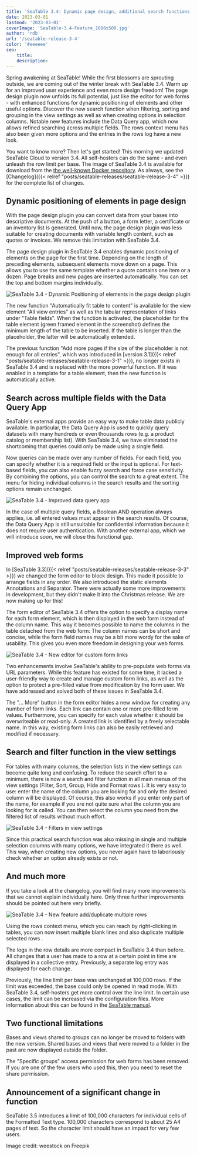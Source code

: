 ```yaml
---
title: 'SeaTable 3.4: Dynamic page design, additional search functions and improved web forms'
date: 2023-03-01
lastmod: '2023-03-01'
coverImage: 'SeaTable-3.4-Feature_1088x500.jpg'
author: 'rdb'
url: '/seatable-release-3-4'
color: '#eeeeee'
seo:
    title:
    description:
---
```


Spring awakening at SeaTable! While the first blossoms are sprouting outside, we are coming out of the winter break with SeaTable 3.4. Warm up for an improved user experience and even more design freedom! The page design plugin now unfolds its full potential, just like the editor for web forms - with enhanced functions for dynamic positioning of elements and other useful options. Discover the new search function when filtering, sorting and grouping in the view settings as well as when creating options in selection columns. Notable new features include the Data Query app, which now allows refined searching across multiple fields. The rows context menu has also been given more options and the entries in the rows log have a new look.

You want to know more? Then let's get started! This morning we updated SeaTable Cloud to version 3.4. All self-hosters can do the same - and even unleash the row limit per base. The image of SeaTable 3.4 is available for download from the [the well-known Docker repository](https://hub.docker.com/r/seatable/seatable-enterprise). As always, see the [Changelog]({{< relref "posts/seatable-releases/seatable-release-3-4" >}}) for the complete list of changes.

## Dynamic positioning of elements in page design

With the page design plugin you can convert data from your bases into descriptive documents. At the push of a button, a form letter, a certificate or an inventory list is generated. Until now, the page design plugin was less suitable for creating documents with variable length content, such as quotes or invoices. We remove this limitation with SeaTable 3.4.

The page design plugin in SeaTable 3.4 enables dynamic positioning of elements on the page for the first time. Depending on the length of preceding elements, subsequent elements move down on a page. This allows you to use the same template whether a quote contains one item or a dozen. Page breaks and new pages are inserted automatically. You can set the top and bottom margins individually.

![SeaTable 3.4 - Dynamic Positioning of elements in the page design plugin](SeaTable-3.4-DynamicPositioningElements.png)

The new function "Automatically fit table to content" is available for the view element "All view entries" as well as the tabular representation of links under "Table fields". When the function is activated, the placeholder for the table element (green framed element in the screenshot) defines the minimum length of the table to be inserted. If the table is longer than the placeholder, the latter will be automatically extended.

The previous function "Add more pages if the size of the placeholder is not enough for all entries", which was introduced in [version 3.1]({{< relref "posts/seatable-releases/seatable-release-3-1" >}}), no longer exists in SeaTable 3.4 and is replaced with the more powerful function. If it was enabled in a template for a table element, then the new function is automatically active.

## Search across multiple fields with the Data Query App

SeaTable's external apps provide an easy way to make table data publicly available. In particular, the Data Query App is used to quickly query datasets with many hundreds or even thousands rows (e.g. a product catalog or membership list). With SeaTable 3.4, we have eliminated the shortcoming that queries could only be made using a single field.

Now queries can be made over any number of fields. For each field, you can specify whether it is a required field or the input is optional. For text-based fields, you can also enable fuzzy search and force case sensitivity. By combining the options, you can control the search to a great extent. The menu for hiding individual columns in the search results and the sorting options remain unchanged.

![SeaTable 3.4 - Improved data query app](SeaTable-3.4-DataQueryApp.png)

In the case of multiple query fields, a Boolean AND operation always applies, i.e. all entered values must appear in the search results. Of course, the Data Query App is still unsuitable for confidential information because it does not require user authentication. With another external app, which we will introduce soon, we will close this functional gap.

## Improved web forms

In [SeaTable 3.3]({{< relref "posts/seatable-releases/seatable-release-3-3" >}}) we changed the form editor to block design. This made it possible to arrange fields in any order. We also introduced the static elements Annotations and Separator. There were actually some more improvements in development, but they didn't make it into the Christmas release. We are now making up for this!

The form editor of SeaTable 3.4 offers the option to specify a display name for each form element, which is then displayed in the web form instead of the column name. This way it becomes possible to name the columns in the table detached from the web form: The column names can be short and concise, while the form field names may be a bit more wordy for the sake of usability. This gives you even more freedom in designing your web forms.

![SeaTable 3.4 - New editor for custom form links](SeaTable-3.4-FormLinkEditor.png)

Two enhancements involve SeaTable's ability to pre-populate web forms via URL parameters. While this feature has existed for some time, it lacked a user-friendly way to create and manage custom form links, as well as the option to protect a pre-filled value from modification by the form user. We have addressed and solved both of these issues in SeaTable 3.4.

The "... More" button in the form editor hides a new window for creating any number of form links. Each link can contain one or more pre-filled form values. Furthermore, you can specify for each value whether it should be overwriteable or read-only. A created link is identified by a freely selectable name. In this way, existing form links can also be easily retrieved and modified if necessary.

## Search and filter function in the view settings

For tables with many columns, the selection lists in the view settings can become quite long and confusing. To reduce the search effort to a minimum, there is now a search and filter function in all main menus of the view settings (Filter, Sort, Group, Hide and Format rows ). It is very easy to use: enter the name of the column you are looking for and only the desired column will be displayed. Of course, this also works if you enter only part of the name, for example if you are not quite sure what the column you are looking for is called. You can then select the column you need from the filtered list of results without much effort.

![SeaTable 3.4 - Filters in view settings](SeaTable-3.4-FilterInViewSettings.png)

Since this practical search function was also missing in single and multiple selection columns with many options, we have integrated it there as well. This way, when creating new options, you never again have to laboriously check whether an option already exists or not.

## And much more

If you take a look at the changelog, you will find many more improvements that we cannot explain individually here. Only three further improvements should be pointed out here very briefly.

![SeaTable 3.4 - New feature add/duplicate multiple rows](SeaTable-3.4-AddMultipleRows.png)

Using the rows context menu, which you can reach by right-clicking in tables, you can now insert multiple blank lines and also duplicate multiple selected rows .

The logs in the row details are more compact in SeaTable 3.4 than before. All changes that a user has made to a row at a certain point in time are displayed in a collective entry. Previously, a separate log entry was displayed for each change.

Previously, the line limit per base was unchanged at 100,000 rows. If the limit was exceeded, the base could only be opened in read mode. With SeaTable 3.4, self-hosters get more control over the line limit. In certain use cases, the limit can be increased via the configuration files. More information about this can be found in the [SeaTable manual](https://manual.seatable.io/config/base_rows_limit/).

## Two functional limitations

Bases and views shared to groups can no longer be moved to folders with the new version. Shared bases and views that were moved to a folder in the past are now displayed outside the folder.

The "Specific groups" access permission for web forms has been removed. If you are one of the few users who used this, then you need to reset the share permission.

## Announcement of a significant change in function

SeaTable 3.5 introduces a limit of 100,000 characters for individual cells of the Formatted Text type. 100,000 characters correspond to about 25 A4 pages of text. So the character limit should have an impact for very few users.

Image credit: weestock on Freepik
